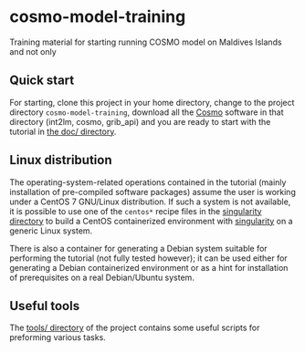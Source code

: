 # cosmo-model-training

Training material for starting running COSMO model on Maldives Islands
and not only

## Quick start

For starting, clone this project in your home directory, change to the
project directory `cosmo-model-training`, download all the
[Cosmo](http://www.cosmo.model.org/) software in that directory
(int2lm, cosmo, grib_api) and you are ready to start with the tutorial
in [the doc/ directory](doc/README.md).

## Linux distribution

The operating-system-related operations contained in the tutorial
(mainly installation of pre-compiled software packages) assume the
user is working under a CentOS 7 GNU/Linux distribution. If such a
system is not available, it is possible to use one of the `centos*`
recipe files in the [singularity directory](singularity) to build a
CentOS containerized environment with
[singularity](http://singularity.lbl.gov/) on a generic Linux system.

There is also a container for generating a Debian system suitable for
performing the tutorial (not fully tested however); it can be used
either for generating a Debian containerized environment or as a hint
for installation of prerequisites on a real Debian/Ubuntu system.

## Useful tools

The [tools/ directory](tools/) of the project contains some useful
scripts for preforming various tasks.
